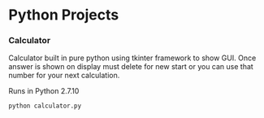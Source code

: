 # Python Projects

### Calculator
Calculator built in pure python using tkinter framework to show GUI. Once answer is shown on display must delete for new start or you can use that number for your next calculation. 

Runs in Python 2.7.10

~~~
python calculator.py
~~~